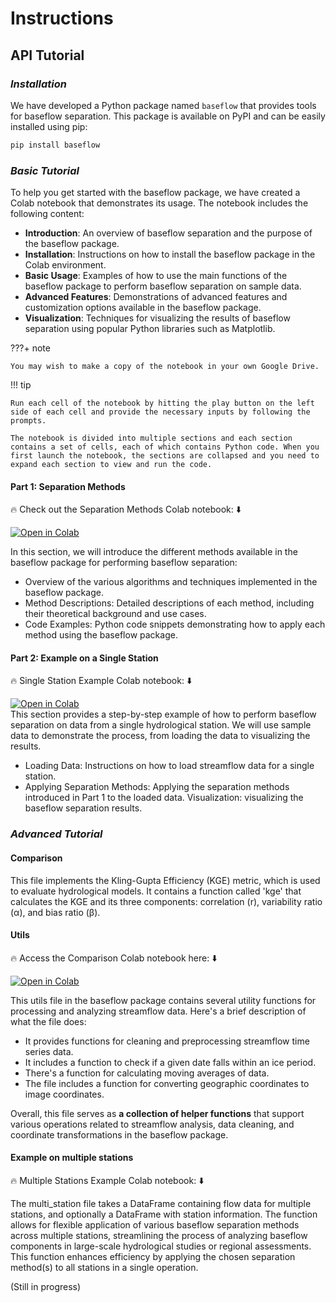 # Instructions

## **API Tutorial**

### *Installation*

We have developed a Python package named `baseflow` that provides tools for baseflow separation. This package is available on PyPI and can be easily installed using pip:

```python
pip install baseflow
```

### *Basic Tutorial*

To help you get started with the baseflow package, we have created a Colab notebook that demonstrates its usage. The notebook includes the following content:

- **Introduction**: An overview of baseflow separation and the purpose of the baseflow package.
- **Installation**: Instructions on how to install the baseflow package in the Colab environment.
- **Basic Usage**: Examples of how to use the main functions of the baseflow package to perform baseflow separation on sample data.
- **Advanced Features**: Demonstrations of advanced features and customization options available in the baseflow package.
- **Visualization**: Techniques for visualizing the results of baseflow separation using popular Python libraries such as Matplotlib.

???+ note

    You may wish to make a copy of the notebook in your own Google Drive.

!!! tip

    Run each cell of the notebook by hitting the play button on the left side of each cell and provide the necessary inputs by following the prompts.

    The notebook is divided into multiple sections and each section contains a set of cells, each of which contains Python code. When you first launch the notebook, the sections are collapsed and you need to expand each section to view and run the code.

#### Part 1: Separation Methods
🔥 Check out the Separation Methods Colab notebook: ⬇️
<div class="colab-button">
    <a href="https://colab.research.google.com/drive/1xIAehOBByoT6phODrLNnME-u3S5A_DaF?usp=sharing" target="_blank">
        <img src="https://colab.research.google.com/assets/colab-badge.svg" alt="Open in Colab"/>
    </a>
</div>

In this section, we will introduce the different methods available in the baseflow package for performing baseflow separation:

 - Overview of the various algorithms and techniques implemented in the baseflow package.
 - Method Descriptions: Detailed descriptions of each method, including their theoretical background and use cases.
 - Code Examples: Python code snippets demonstrating how to apply each method using the baseflow package.

#### Part 2: Example on a Single Station
🔥 Single Station Example Colab notebook: ⬇️
<div class="colab-button">
    <a href="https://colab.research.google.com/drive/1AXUU_et1XUHmFh0HQOMHwxrroILg-Nlt?usp=sharing" target="_blank">
        <img src="https://colab.research.google.com/assets/colab-badge.svg" alt="Open in Colab"/>
    </a>
</div>
This section provides a step-by-step example of how to perform baseflow separation on data from a single hydrological station. We will use sample data to demonstrate the process, from loading the data to visualizing the results.

 - Loading Data: Instructions on how to load streamflow data for a single station.
 - Applying Separation Methods: Applying the separation methods introduced in Part 1 to the loaded data.
 Visualization: visualizing the baseflow separation results.

### *Advanced Tutorial*
#### Comparison
This file implements the Kling-Gupta Efficiency (KGE) metric, which is used to evaluate hydrological models. It contains a function called 'kge' that calculates the KGE and its three components: correlation (r), variability ratio (α), and bias ratio (β).


#### Utils
🔥 Access the Comparison Colab notebook here: ⬇️
<div class="colab-button">
    <a href="https://colab.research.google.com/drive/12YnNIvPYVyyt6G1PkbrKYXq0RoIZ3Bph?usp=sharing" target="_blank">
        <img src="https://colab.research.google.com/assets/colab-badge.svg" alt="Open in Colab"/>
    </a>
</div>

This utils file in the baseflow package contains several utility functions for processing and analyzing streamflow data. Here's a brief description of what the file does:

 - It provides functions for cleaning and preprocessing streamflow time series data.
 - It includes a function to check if a given date falls within an ice period.
 - There's a function for calculating moving averages of data.
 - The file includes a function for converting geographic coordinates to image coordinates.

Overall, this file serves as **a collection of helper functions** that support various operations related to streamflow analysis, data cleaning, and coordinate transformations in the baseflow package.

#### Example on multiple stations
🔥 Multiple Stations Example Colab notebook: ⬇️


The multi_station file takes a DataFrame containing flow data for multiple stations, and optionally a DataFrame with station information. The function allows for flexible application of various baseflow separation methods across multiple stations, streamlining the process of analyzing baseflow components in large-scale hydrological studies or regional assessments. This function enhances efficiency by applying the chosen separation method(s) to all stations in a single operation.

(Still in progress)